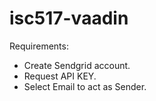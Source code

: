 # isc517-vaadin

Requirements: 
  - Create Sendgrid account.
  - Request API KEY.
  - Select Email to act as Sender.

